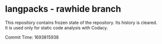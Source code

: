 # langpacks - rawhide branch

This repository contains frozen state of the repository.
Its history is cleared. It is used only for static code
analysis with Codacy.

Commit Time: 1693815938